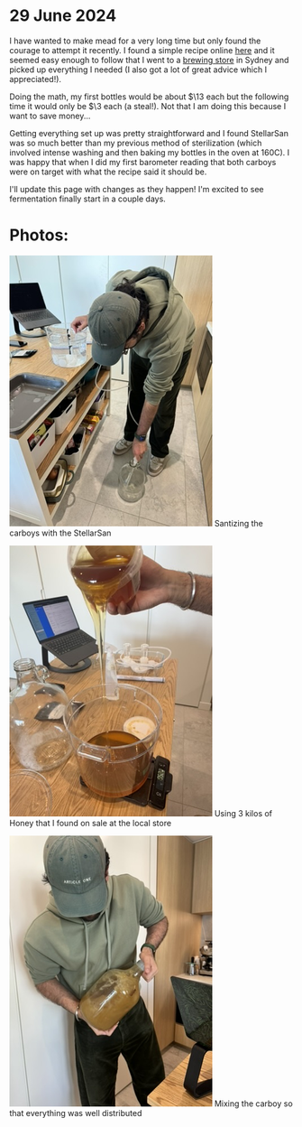 # 29 June 2024
I have wanted to make mead for a very long time but only found the courage to attempt it recently. I found a simple recipe online [here](https://meadmaking.wiki/en/recipes/beginner/0002) and it seemed easy enough to follow that I went to a [brewing store](https://www.thehopandgrain.com.au/) in Sydney and picked up everything I needed (I also got a lot of great advice which I appreciated!).

Doing the math, my first bottles would be about $\13 each but the following time it would only be $\3 each (a steal!). Not that I am doing this because I want to save money...

Getting everything set up was pretty straightforward and I found StellarSan was so much better than my previous method of sterilization (which involved intense washing and then baking my bottles in the oven at 160C). I was happy that when I did my first barometer reading that both carboys were on target with what the recipe said it should be.

I'll update this page with changes as they happen! I'm excited to see fermentation finally start in a couple days.

# Photos:

![Santizing the carboys with the StellarSan](/public/photos/san-carboys-mead.jpeg)
Santizing the carboys with the StellarSan

![Using 3 kilos of Honey that I found on sale at the local store](/public/photos/pouring-honey-mead.jpeg)
Using 3 kilos of Honey that I found on sale at the local store

![Mixing the carboy so that everything was well distributed](/public/photos/mixing-mead.jpeg)
Mixing the carboy so that everything was well distributed